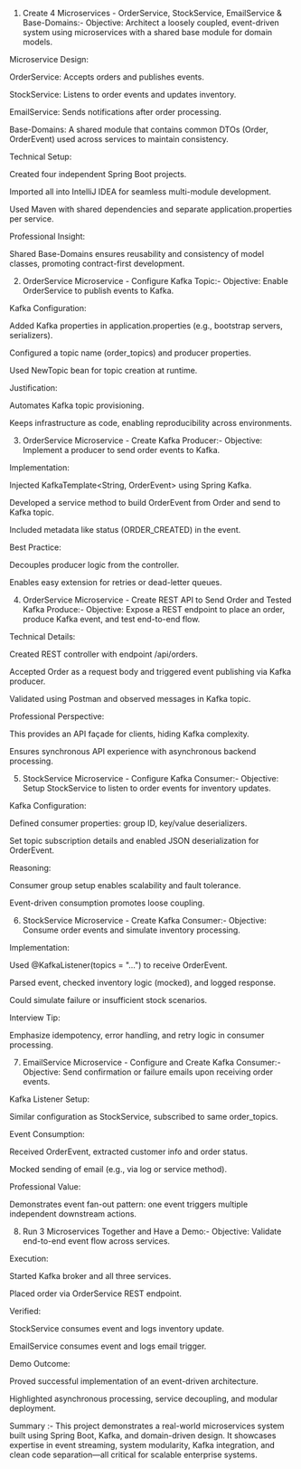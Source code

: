 1) Create 4 Microservices - OrderService, StockService, EmailService & Base-Domains:- 
Objective: Architect a loosely coupled, event-driven system using microservices with a shared base module for domain models.

Microservice Design:

OrderService: Accepts orders and publishes events.

StockService: Listens to order events and updates inventory.

EmailService: Sends notifications after order processing.

Base-Domains: A shared module that contains common DTOs (Order, OrderEvent) used across services to maintain consistency.

Technical Setup:

Created four independent Spring Boot projects.

Imported all into IntelliJ IDEA for seamless multi-module development.

Used Maven with shared dependencies and separate application.properties per service.

Professional Insight:

Shared Base-Domains ensures reusability and consistency of model classes, promoting contract-first development.

2) OrderService Microservice - Configure Kafka Topic:- 
Objective: Enable OrderService to publish events to Kafka.

Kafka Configuration:

Added Kafka properties in application.properties (e.g., bootstrap servers, serializers).

Configured a topic name (order_topics) and producer properties.

Used NewTopic bean for topic creation at runtime.

Justification:

Automates Kafka topic provisioning.

Keeps infrastructure as code, enabling reproducibility across environments.

3) OrderService Microservice - Create Kafka Producer:- 
Objective: Implement a producer to send order events to Kafka.

Implementation:

Injected KafkaTemplate<String, OrderEvent> using Spring Kafka.

Developed a service method to build OrderEvent from Order and send to Kafka topic.

Included metadata like status (ORDER_CREATED) in the event.

Best Practice:

Decouples producer logic from the controller.

Enables easy extension for retries or dead-letter queues.

4) OrderService Microservice - Create REST API to Send Order and Tested Kafka Produce:- 
Objective: Expose a REST endpoint to place an order, produce Kafka event, and test end-to-end flow.

Technical Details:

Created REST controller with endpoint /api/orders.

Accepted Order as a request body and triggered event publishing via Kafka producer.

Validated using Postman and observed messages in Kafka topic.

Professional Perspective:

This provides an API façade for clients, hiding Kafka complexity.

Ensures synchronous API experience with asynchronous backend processing.

5) StockService Microservice - Configure Kafka Consumer:- 
Objective: Setup StockService to listen to order events for inventory updates.

Kafka Configuration:

Defined consumer properties: group ID, key/value deserializers.

Set topic subscription details and enabled JSON deserialization for OrderEvent.

Reasoning:

Consumer group setup enables scalability and fault tolerance.

Event-driven consumption promotes loose coupling.

6) StockService Microservice - Create Kafka Consumer:- 
Objective: Consume order events and simulate inventory processing.

Implementation:

Used @KafkaListener(topics = "...") to receive OrderEvent.

Parsed event, checked inventory logic (mocked), and logged response.

Could simulate failure or insufficient stock scenarios.

Interview Tip:

Emphasize idempotency, error handling, and retry logic in consumer processing.

7) EmailService Microservice - Configure and Create Kafka Consumer:- 
Objective: Send confirmation or failure emails upon receiving order events.

Kafka Listener Setup:

Similar configuration as StockService, subscribed to same order_topics.

Event Consumption:

Received OrderEvent, extracted customer info and order status.

Mocked sending of email (e.g., via log or service method).

Professional Value:

Demonstrates event fan-out pattern: one event triggers multiple independent downstream actions.

8) Run 3 Microservices Together and Have a Demo:- 
Objective: Validate end-to-end event flow across services.

Execution:

Started Kafka broker and all three services.

Placed order via OrderService REST endpoint.

Verified:

StockService consumes event and logs inventory update.

EmailService consumes event and logs email trigger.

Demo Outcome:

Proved successful implementation of an event-driven architecture.

Highlighted asynchronous processing, service decoupling, and modular deployment.

Summary :- 
This project demonstrates a real-world microservices system built using Spring Boot, Kafka, and domain-driven design. It showcases expertise in event streaming, system modularity, Kafka integration, and clean code separation—all critical for scalable enterprise systems.
